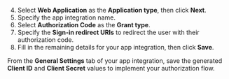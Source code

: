 4. Select **Web Application** as the **Application type**, then click **Next**.
5. Specify the app integration name.
6. Select **Authorization Code** as the **Grant type**.
7. Specify the **Sign-in redirect URIs** to redirect the user with their authorization code.
8. Fill in the remaining details for your app integration, then click **Save**.

From the **General Settings** tab of your app integration, save the generated **Client ID** and **Client Secret** values to implement your authorization flow.
